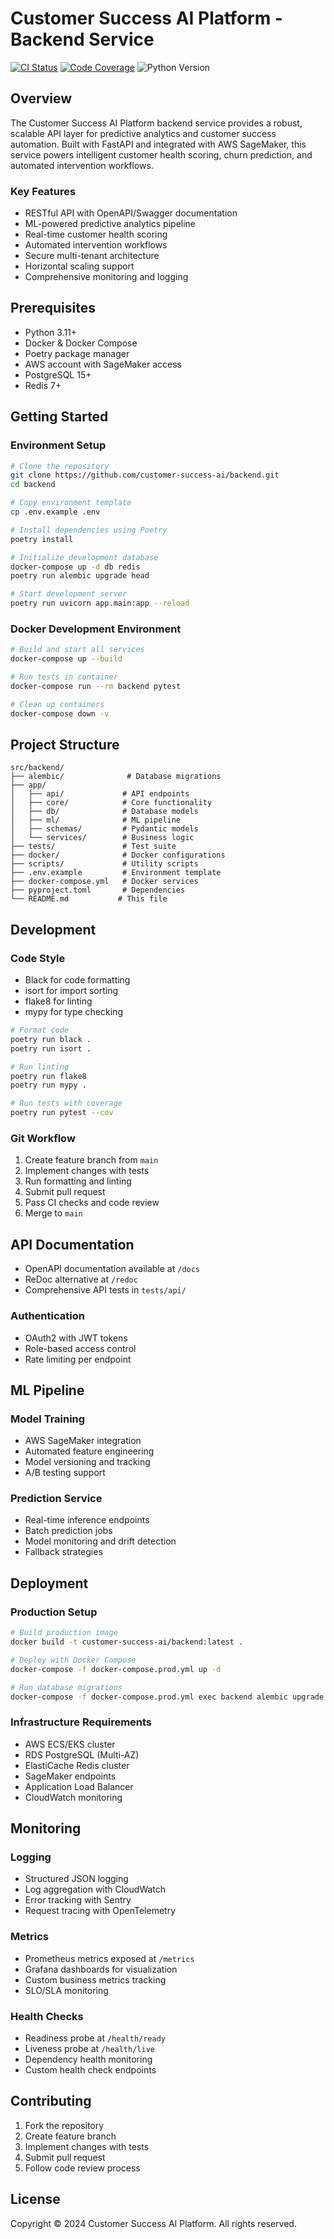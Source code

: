 # Customer Success AI Platform - Backend Service

[![CI Status](https://github.com/customer-success-ai/backend/workflows/CI/badge.svg)](https://github.com/customer-success-ai/backend/actions)
[![Code Coverage](https://codecov.io/gh/customer-success-ai/backend/branch/main/graph/badge.svg)](https://codecov.io/gh/customer-success-ai/backend)
![Python Version](https://img.shields.io/badge/python-3.11%2B-blue.svg)

## Overview

The Customer Success AI Platform backend service provides a robust, scalable API layer for predictive analytics and customer success automation. Built with FastAPI and integrated with AWS SageMaker, this service powers intelligent customer health scoring, churn prediction, and automated intervention workflows.

### Key Features

- RESTful API with OpenAPI/Swagger documentation
- ML-powered predictive analytics pipeline
- Real-time customer health scoring
- Automated intervention workflows
- Secure multi-tenant architecture
- Horizontal scaling support
- Comprehensive monitoring and logging

## Prerequisites

- Python 3.11+
- Docker & Docker Compose
- Poetry package manager
- AWS account with SageMaker access
- PostgreSQL 15+
- Redis 7+

## Getting Started

### Environment Setup

```bash
# Clone the repository
git clone https://github.com/customer-success-ai/backend.git
cd backend

# Copy environment template
cp .env.example .env

# Install dependencies using Poetry
poetry install

# Initialize development database
docker-compose up -d db redis
poetry run alembic upgrade head

# Start development server
poetry run uvicorn app.main:app --reload
```

### Docker Development Environment

```bash
# Build and start all services
docker-compose up --build

# Run tests in container
docker-compose run --rm backend pytest

# Clean up containers
docker-compose down -v
```

## Project Structure

```
src/backend/
├── alembic/              # Database migrations
├── app/
│   ├── api/             # API endpoints
│   ├── core/            # Core functionality
│   ├── db/              # Database models
│   ├── ml/              # ML pipeline
│   ├── schemas/         # Pydantic models
│   └── services/        # Business logic
├── tests/               # Test suite
├── docker/              # Docker configurations
├── scripts/             # Utility scripts
├── .env.example         # Environment template
├── docker-compose.yml   # Docker services
├── pyproject.toml       # Dependencies
└── README.md           # This file
```

## Development

### Code Style

- Black for code formatting
- isort for import sorting
- flake8 for linting
- mypy for type checking

```bash
# Format code
poetry run black .
poetry run isort .

# Run linting
poetry run flake8
poetry run mypy .

# Run tests with coverage
poetry run pytest --cov
```

### Git Workflow

1. Create feature branch from `main`
2. Implement changes with tests
3. Run formatting and linting
4. Submit pull request
5. Pass CI checks and code review
6. Merge to `main`

## API Documentation

- OpenAPI documentation available at `/docs`
- ReDoc alternative at `/redoc`
- Comprehensive API tests in `tests/api/`

### Authentication

- OAuth2 with JWT tokens
- Role-based access control
- Rate limiting per endpoint

## ML Pipeline

### Model Training

- AWS SageMaker integration
- Automated feature engineering
- Model versioning and tracking
- A/B testing support

### Prediction Service

- Real-time inference endpoints
- Batch prediction jobs
- Model monitoring and drift detection
- Fallback strategies

## Deployment

### Production Setup

```bash
# Build production image
docker build -t customer-success-ai/backend:latest .

# Deploy with Docker Compose
docker-compose -f docker-compose.prod.yml up -d

# Run database migrations
docker-compose -f docker-compose.prod.yml exec backend alembic upgrade head
```

### Infrastructure Requirements

- AWS ECS/EKS cluster
- RDS PostgreSQL (Multi-AZ)
- ElastiCache Redis cluster
- SageMaker endpoints
- Application Load Balancer
- CloudWatch monitoring

## Monitoring

### Logging

- Structured JSON logging
- Log aggregation with CloudWatch
- Error tracking with Sentry
- Request tracing with OpenTelemetry

### Metrics

- Prometheus metrics exposed at `/metrics`
- Grafana dashboards for visualization
- Custom business metrics tracking
- SLO/SLA monitoring

### Health Checks

- Readiness probe at `/health/ready`
- Liveness probe at `/health/live`
- Dependency health monitoring
- Custom health check endpoints

## Contributing

1. Fork the repository
2. Create feature branch
3. Implement changes with tests
4. Submit pull request
5. Follow code review process

## License

Copyright © 2024 Customer Success AI Platform. All rights reserved.
